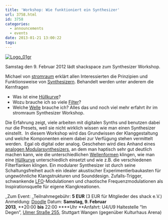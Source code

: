 ```yaml
---
title: 'Workshop: Wie funktioniert ein Synthesizer'
url: 3758.html
id: 3758
categories:
  - announcements
  - events
date: 2013-01-21 13:00:22
tags:
---
```


[![Logo_01gr](https://blog.shackspace.de/wp-content/uploads/2013/01/Logo_01gr.jpg)](https://blog.shackspace.de/wp-content/uploads/2013/01/Logo_01gr.jpg)

Samstag den 9\. Februar 2012 lädt shackspace zum Synthesizer Workshop.

Michael von [stromraum](http://www.stromraum.de/home_.html) erklärt allen Interessierten die Prinzipien und Funktionsweise von [Synthesizern](http://de.wikipedia.org/wiki/Synthesizer). Behandelt werden unter anderem die Kernfragen

*   Was ist eine [Hüllkurve](http://de.wikipedia.org/wiki/ADSR)?
*   Wozu brauche ich so viele [Filter](http://de.wikipedia.org/wiki/Filter_(Elektrotechnik))?
*   Welche [Welle](http://de.wikipedia.org/wiki/Wellenform) brauche ich?
Alles das und noch viel mehr erfahrt ihr im stromraum Synthesizer Workshop.

Die Erfahrung zeigt, viele arbeiten mit digitalen Synths und benutzen dabei nur die Presets, weil sie nicht wirklich wissen wie man einen Synthesizer einstellt.  In diesem Workshop wird das Grundwissen der Klanggestaltung und welche Komponenten einem dabei zur Verfügung stehen vermittelt werden.  Egal ob digital oder analog.
Geschehen wird dies Anhand eines [analogen Modularsynthesizers](http://de.wikipedia.org/wiki/Modularer_Synthesizer), an dem man haptisch sehr gut deutlich machen kann, wie die unterschiedlichen [Wellenformen](http://de.wikipedia.org/wiki/Wellenform) klingen, wie man eine [Hüllkurve](http://de.wikipedia.org/wiki/ADSR) unterschiedlich einsetzt und wie z.B. die verschiedenen Filterflanken klingen.
Ein modularer Synthesizer ist durch seine Schaltungsfreiheit auch ein idealer akustischer Experimentierbaukasten für ungewöhnliche Klangstrukturen und Sounddesign.
Zufalls-Trigger, schwankende [LFO](http://de.wikipedia.org/wiki/Low_Frequency_Oscillator)-Modulationen und chaotische Frequenzmodulationen als Inspirationsquelle für eigene Klangkreationen.

_Zum Event:
_Teilnahmegebühr: **5 EUR** (3 EUR für Mitglieder des shack e.V.)
Anmeldung: [Doodle](http://doodle.com/p72986ss6swubqhr)
Datum: **Samstag, 9\. Februar 2013**, **20:00 **bis** 22:00 ****Uhr
**Anfahrt: U4/U9 Haltestelle “Im Degen”, [Ulmer Straße 255](https://blog.shackspace.de/?page_id=713), Stuttgart Wangen (gegenüber Kulturhaus Arena)